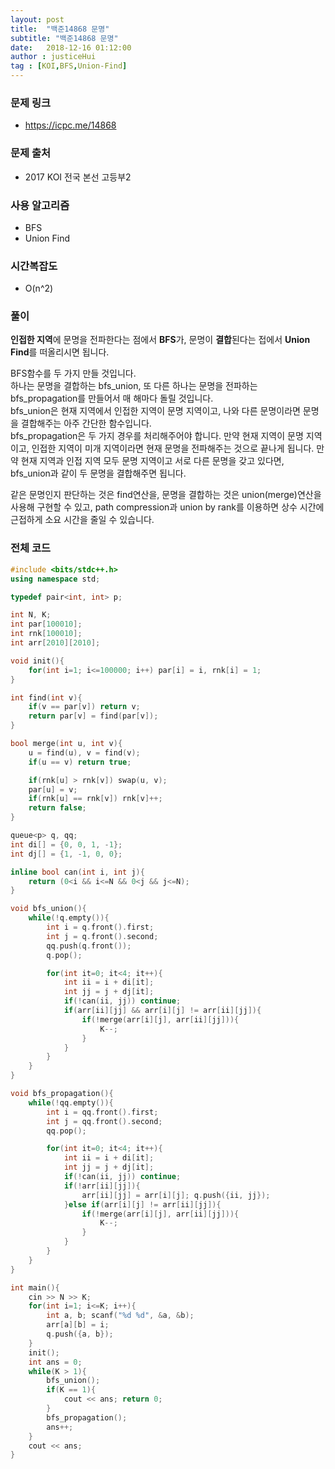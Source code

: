 ```yaml
---
layout: post
title:  "백준14868 문명"
subtitle: "백준14868 문명"
date:   2018-12-16 01:12:00
author : justiceHui
tag : [KOI,BFS,Union-Find]
---
```


### 문제 링크
* https://icpc.me/14868

### 문제 출처
* 2017 KOI 전국 본선 고등부2

### 사용 알고리즘
* BFS
* Union Find

### 시간복잡도
* O(n^2)

### 풀이
<b>인접한 지역</b>에 문명을 전파한다는 점에서 <b>BFS</b>가, 문명이 <b>결합</b>된다는 접에서 <b>Union Find</b>를 떠올리시면 됩니다.<br>

BFS함수를 두 가지 만들 것입니다.<br>
하나는 문명을 결합하는 bfs_union, 또 다른 하나는 문명을 전파하는 bfs_propagation를 만들어서 매 해마다 돌릴 것입니다.<br>
bfs_union은 현재 지역에서 인접한 지역이 문명 지역이고, 나와 다른 문명이라면 문명을 결합해주는 아주 간단한 함수입니다.<br>
bfs_propagation은 두 가지 경우를 처리해주어야 합니다. 만약 현재 지역이 문명 지역이고, 인접한 지역이 미개 지역이라면 현재 문명을 전파해주는 것으로 끝나게 됩니다. 만약 현재 지역과 인접 지역 모두 문명 지역이고 서로 다른 문명을 갖고 있다면, bfs_union과 같이 두 문명을 결합해주면 됩니다.

같은 문명인지 판단하는 것은 find연산을, 문명을 결합하는 것은 union(merge)연산을 사용해 구현할 수 있고, path compression과 union by rank를 이용하면 상수 시간에 근접하게 소요 시간을 줄일 수 있습니다.

### 전체 코드
```cpp
#include <bits/stdc++.h>
using namespace std;

typedef pair<int, int> p;

int N, K;
int par[100010];
int rnk[100010];
int arr[2010][2010];

void init(){
	for(int i=1; i<=100000; i++) par[i] = i, rnk[i] = 1;
}

int find(int v){
	if(v == par[v]) return v;
	return par[v] = find(par[v]);
}

bool merge(int u, int v){
	u = find(u), v = find(v);
	if(u == v) return true;

	if(rnk[u] > rnk[v]) swap(u, v);
	par[u] = v;
	if(rnk[u] == rnk[v]) rnk[v]++;
	return false;
}

queue<p> q, qq;
int di[] = {0, 0, 1, -1};
int dj[] = {1, -1, 0, 0};

inline bool can(int i, int j){
	return (0<i && i<=N && 0<j && j<=N);
}

void bfs_union(){
	while(!q.empty()){
		int i = q.front().first;
		int j = q.front().second;
		qq.push(q.front());
		q.pop();

		for(int it=0; it<4; it++){
			int ii = i + di[it];
			int jj = j + dj[it];
			if(!can(ii, jj)) continue;
			if(arr[ii][jj] && arr[i][j] != arr[ii][jj]){
				if(!merge(arr[i][j], arr[ii][jj])){
					K--;
				}
			}
		}
	}
}

void bfs_propagation(){
	while(!qq.empty()){
		int i = qq.front().first;
		int j = qq.front().second;
		qq.pop();

		for(int it=0; it<4; it++){
			int ii = i + di[it];
			int jj = j + dj[it];
			if(!can(ii, jj)) continue;
			if(!arr[ii][jj]){
				arr[ii][jj] = arr[i][j]; q.push({ii, jj});
			}else if(arr[i][j] != arr[ii][jj]){
				if(!merge(arr[i][j], arr[ii][jj])){
					K--;
				}
			}
		}
	}
}

int main(){
	cin >> N >> K;
	for(int i=1; i<=K; i++){
		int a, b; scanf("%d %d", &a, &b);
		arr[a][b] = i;
		q.push({a, b});
	}
	init();
	int ans = 0;
	while(K > 1){
		bfs_union();
		if(K == 1){
			cout << ans; return 0;
		}
		bfs_propagation();
		ans++;
	}
	cout << ans;
}
```
